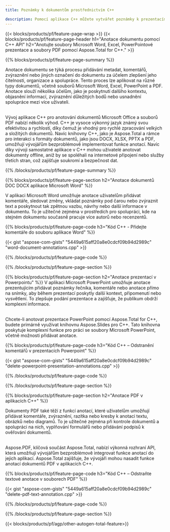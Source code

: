 ```yaml
---
title: Poznámky k dokumentům prostřednictvím C++ 

description: Pomocí aplikace C++ můžete vytvářet poznámky k prezentacím aplikací Microsoft Word, Excel, PowerPoint a PDF. Spravujte anotace snadno.
---
```


{{< blocks/products/pf/feature-page-wrap >}}
{{< blocks/products/pf/feature-page-header h1="Anotace dokumentu pomocí C++ API" h2="Anotujte soubory Microsoft Word, Excel, PowerPointové prezentace a soubory PDF pomocí Aspose.Total for C++." >}}

{{% blocks/products/pf/feature-page-summary %}}


Anotace dokumentu se týká procesu přidávání metadat, komentářů, zvýraznění nebo jiných označení do dokumentu za účelem zlepšení jeho čitelnosti, organizace a spolupráce. Tento proces lze aplikovat na různé typy dokumentů, včetně souborů Microsoft Word, Excel, PowerPoint a PDF. Anotace slouží několika účelům, jako je poskytnutí dalšího kontextu, objasnění informací, zvýraznění důležitých bodů nebo usnadnění spolupráce mezi více uživateli. <br /><br />

Vývoj aplikace C++ pro anotování dokumentů Microsoft Office a souborů PDF nabízí několik výhod. C++ je vysoce výkonný jazyk známý svou efektivitou a rychlostí, díky čemuž je vhodný pro rychlé zpracování velkých a složitých dokumentů. Navíc knihovny C++, jako je Aspose.Total a rámce pro interakci s formáty dokumentů, jako jsou DOCX, XLSX, PPTX a PDF, umožňují vývojářům bezproblémově implementovat funkce anotací. Navíc díky vývoji samostatné aplikace v C++ mohou uživatelé anotovat dokumenty offline, aniž by se spoléhali na internetové připojení nebo služby třetích stran, což zajišťuje soukromí a bezpečnost dat. 

{{% /blocks/products/pf/feature-page-summary  %}}

{{% blocks/products/pf/feature-page-section  h2="Anotace dokumentů DOC DOCX aplikace Microsoft Word" %}}

V aplikaci Microsoft Word umožňuje anotace uživatelům přidávat komentáře, sledovat změny, vkládat poznámky pod čarou nebo zvýraznit text a poskytnout tak zpětnou vazbu, návrhy nebo další informace v dokumentu. To je užitečné zejména v prostředích pro spolupráci, kde na stejném dokumentu současně pracuje více autorů nebo recenzentů.

{{% blocks/products/pf/feature-page-code h3="Kód C++ - Přidejte komentáře do souboru aplikace Word" %}}

{{< gist "aspose-com-gists" "5449a615aff20a8e0cdcf09b94d2989c" "word-document-annotations.cpp" >}}

{{% /blocks/products/pf/feature-page-code  %}}


{{% /blocks/products/pf/feature-page-section %}}

{{% blocks/products/pf/feature-page-section  h2="Anotace prezentací v Powerpointu" %}}
V aplikaci Microsoft PowerPoint umožňuje anotace prezentujícím přidávat poznámky řečníka, komentáře nebo anotace přímo na snímky, aby během prezentací poskytly další kontext, připomenutí nebo vysvětlení. To zlepšuje podání prezentace a zajišťuje, že publikum obdrží komplexní informace.<br /><br />

Chcete-li anotovat prezentace PowerPoint pomocí Aspose.Total for C++, budete primárně využívat knihovnu Aspose.Slides pro C++. Tato knihovna poskytuje komplexní funkce pro práci se soubory Microsoft PowerPoint, včetně možnosti přidávat anotace.<br />

{{% blocks/products/pf/feature-page-code h3="Kód C++ – Odstranění komentářů v prezentacích Powerpoint" %}}

{{< gist "aspose-com-gists" "5449a615aff20a8e0cdcf09b94d2989c" "delete-powerpoint-presentation-annotations.cpp" >}}

{{% /blocks/products/pf/feature-page-code  %}}

{{% /blocks/products/pf/feature-page-section %}}

{{% blocks/products/pf/feature-page-section  h2="Anotace PDF v aplikacích C++" %}}

Dokumenty PDF také těží z funkcí anotací, které uživatelům umožňují přidávat komentáře, zvýraznění, razítka nebo kresby k anotaci textu, obrázků nebo diagramů. To je užitečné zejména při kontrole dokumentů a spolupráci na nich, vyplňování formulářů nebo přidávání podpisů k ověřování dokumentů. <br /><br />

Aspose.PDF, klíčová součást Aspose.Total, nabízí výkonná rozhraní API, která umožňují vývojářům bezproblémově integrovat funkce anotací do jejich aplikací. Aspose.Total zajišťuje, že vývojáři mohou nasadit funkce anotací dokumentů PDF v aplikacích C++.

{{% blocks/products/pf/feature-page-code h3="Kód C++ – Odstraňte textové anotace v souborech PDF" %}}

{{< gist "aspose-com-gists" "5449a615aff20a8e0cdcf09b94d2989c" "delete-pdf-text-annotation.cpp" >}}

{{% /blocks/products/pf/feature-page-code  %}}

{{% /blocks/products/pf/feature-page-section %}}

{{< blocks/products/pf/agp/other-autogen-total-feature>}}